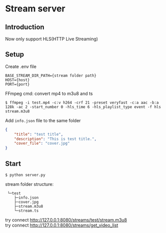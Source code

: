 # Stream server

## Introduction

Now only support HLS(HTTP Live Streaming)

## Setup

Create .env file

```text
BASE_STREAM_DIR_PATH={stream folder path}
HOST={host}
PORT={port}
```

FFmpeg cmd: convert mp4 to m3u8 and ts

```shell
$ ffmpeg -i test.mp4 -c:v h264 -crf 21 -preset veryfast -c:a aac -b:a 128k -ac 2 -start_number 0 -hls_time 6 -hls_playlist_type event -f hls stream.m3u8
```

Add `info.json` file to the same folder

```json
{
    "title": "test title",
    "description": "This is test title.",
    "cover_file": "cover.jpg"
}
```

## Start

```shell
$ python server.py
```

stream folder structure:

```
 └─test
    ├─info.json
    ├─cover.jpg
    ├─stream.m3u8
    └─stream.ts

```

try connect http://127.0.0.1:8080/streams/test/stream.m3u8  
try connect http://127.0.0.1:8080/streams/get_video_list  